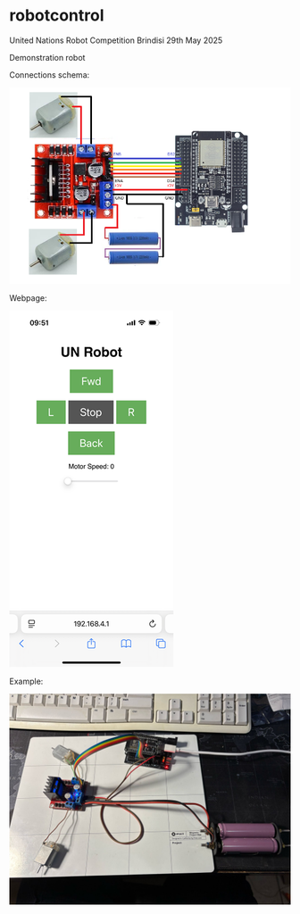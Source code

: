 # robotcontrol
United Nations Robot Competition
Brindisi 29th May 2025

Demonstration robot

Connections schema:

![alt text](https://github.com/nestaale/robotcontrol/blob/main/schema.png?raw=true)

Webpage:

![alt text](https://github.com/nestaale/robotcontrol/blob/main/webpage.png?raw=true)

Example:

![alt text](https://github.com/nestaale/robotcontrol/blob/main/photo.jpeg?raw=true)
